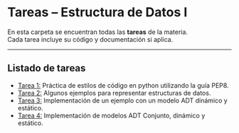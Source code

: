 # Tareas – Estructura de Datos I

En esta carpeta se encuentran todas las **tareas** de la materia.  
Cada tarea incluye su código y documentación si aplica.

---

## Listado de tareas

- [Tarea 1:](Tarea%201%20-%20Estilo%20de%20código%20en%20python.ipynb) Práctica de estilos de código en python utilizando la guía PEP8.
- [Tarea 2:](Tarea%202%20-%20Métodos%20para%20representar%20datos.ipynb) Algunos ejemplos para representar estructuras de datos.
- [Tarea 3:](Tarea%203%20-%20ADT%20dinámico%20y%20estático.py) Implementación de un ejemplo con un modelo ADT dinámico y estático.
- [Tarea 4:](Tarea%204%20-%20ADT%20Conjunto%20dinámico,%20estático.ipynb) Implementación de modelos ADT Conjunto, dinámico y estático.